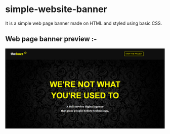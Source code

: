 # simple-website-banner
It is a simple web page banner made on HTML and styled using basic CSS.

## Web page banner preview :-

![](images/bannerpreview.png)
